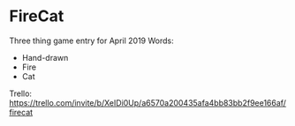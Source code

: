 # FireCat
Three thing game entry for April 2019
Words: 
  - Hand-drawn
  - Fire
  - Cat

Trello:
https://trello.com/invite/b/XeIDi0Up/a6570a200435afa4bb83bb2f9ee166af/firecat
